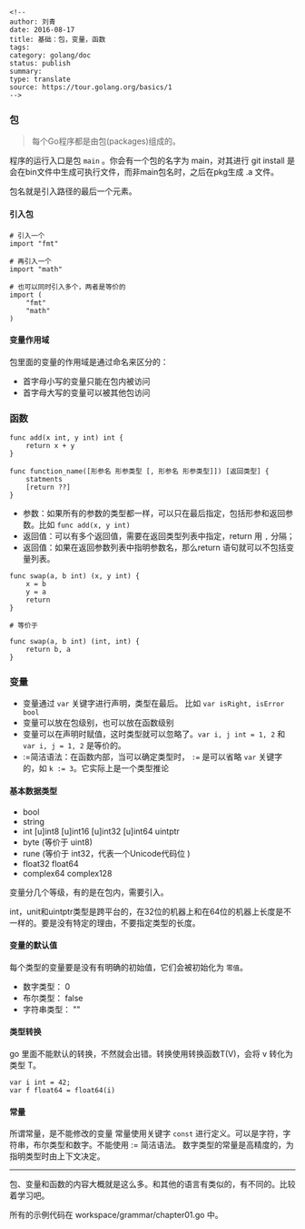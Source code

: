 ```
<!--
author: 刘青
date: 2016-08-17
title: 基础：包，变量，函数 
tags: 
category: golang/doc
status: publish
summary: 
type: translate
source: https://tour.golang.org/basics/1
-->
```

### 包
> 每个Go程序都是由包(packages)组成的。

程序的运行入口是包 `main` 。你会有一个包的名字为 main，对其进行 git install
是会在bin文件中生成可执行文件，而非main包名时，之后在pkg生成 .a 文件。

包名就是引入路径的最后一个元素。

#### 引入包
```
# 引入一个
import "fmt"

# 再引入一个
import "math"

# 也可以同时引入多个，两者是等价的
import (
    "fmt"
    "math"
)

```

#### 变量作用域
包里面的变量的作用域是通过命名来区分的：
- 首字母小写的变量只能在包内被访问
- 首字母大写的变量可以被其他包访问


### 函数
```
func add(x int, y int) int {
    return x + y    
}

func function_name([形参名 形参类型 [, 形参名 形参类型]]) [返回类型] {
    statments
    [return ??]    
}
```

- 参数：如果所有的参数的类型都一样，可以只在最后指定，包括形参和返回参数。比如 `func add(x, y int)`
- 返回值：可以有多个返回值，需要在返回类型列表中指定，return 用 `,` 分隔；
- 返回值：如果在返回参数列表中指明参数名，那么return 语句就可以不包括变量列表。

```
func swap(a, b int) (x, y int) {
    x = b
    y = a
    return    
}

# 等价于

func swap(a, b int) (int, int) {
    return b, a
}
```

### 变量
- 变量通过 `var` 关键字进行声明，类型在最后。 比如 `var isRight, isError bool`
- 变量可以放在包级别，也可以放在函数级别
- 变量可以在声明时赋值，这时类型就可以忽略了。`var i, j int = 1, 2` 和 `var i, j = 1, 2` 是等价的。
- :=简洁语法：在函数内部，当可以确定类型时， `:=` 是可以省略 `var`
  关键字的，如 `k := 3`。它实际上是一个类型推论

#### 基本数据类型
- bool
- string
- int [u]int8 [u]int16 [u]int32 [u]int64 uintptr
- byte (等价于 uint8)
- rune (等价于 int32，代表一个Unicode代码位 )
- float32 float64
- complex64 complex128

变量分几个等级，有的是在包内，需要引入。

int，unit和uintptr类型是跨平台的，在32位的机器上和在64位的机器上长度是不一样的。要是没有特定的理由，不要指定类型的长度。


#### 变量的默认值
每个类型的变量要是没有有明确的初始值，它们会被初始化为 `零值`。
- 数字类型： 0
- 布尔类型： false
- 字符串类型： ""

#### 类型转换
go 里面不能默认的转换，不然就会出错。转换使用转换函数T(V)，会将 v 转化为类型
T。
```
var i int = 42;
var f float64 = float64(i)
```

#### 常量
所谓常量，是不能修改的变量
常量使用关键字 `const` 进行定义。可以是字符，字符串，布尔类型和数字。不能使用
:= 简洁语法。
数字类型的常量是高精度的，为指明类型时由上下文决定。

-----------
包、变量和函数的内容大概就是这么多。和其他的语言有类似的，有不同的。比较着学习吧。

所有的示例代码在 workspace/grammar/chapter01.go 中。
